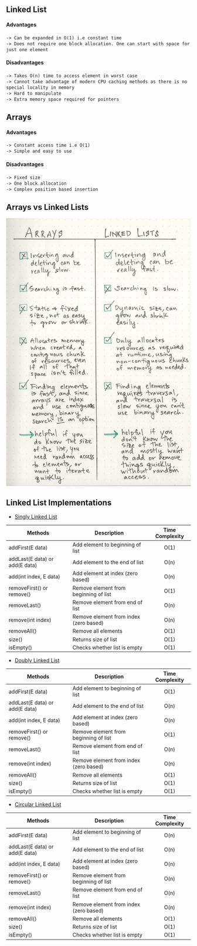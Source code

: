 ## Linked List

#### Advantages
```
-> Can be expanded in O(1) i.e constant time 
-> Does not require one block allocation. One can start with space for just one element
```

#### Disadvantages
```
-> Takes O(n) time to access element in worst case
-> Cannot take advantage of modern CPU caching methods as there is no special locality in memory
-> Hard to manipulate
-> Extra memory space required for pointers
```


## Arrays

#### Advantages
```
-> Constant access time i.e O(1)
-> Simple and easy to use
```

#### Disadvantages
```
-> Fixed size
-> One block allocation
-> Complex position based insertion
```

## Arrays vs Linked Lists
<img src="./linked-lists-vs-arrays.jpeg">

## Linked List Implementations

* [Singly Linked List](LinkedList.java)

Methods | Description | Time Complexity
--- | --- |:---:|
addFirst(E data)                | Add element to beginning of list  | O(1)     
addLast(E data) or add(E data)  | Add element to the end of list    | O(n)
add(int index, E data)          | Add element at index (zero based) | O(n)     
removeFirst() or remove()       | Remove element from beginning of list | O(1)
removeLast()                    | Remove element from end of list   | O(n)
remove(int index)               | Remove element from index (zero based) | O(n)
removeAll()                     | Remove all elements               | O(1)
size()                          | Returns size of list              | O(1)
isEmpty()                       | Checks whether list is empty      | O(1)


* [Doubly Linked List](DoublyLinkedList.java)

Methods | Description | Time Complexity
--- | --- | :---:
addFirst(E data)                | Add element to beginning of list  | O(1)     
addLast(E data) or add(E data)  | Add element to the end of list    | O(n)
add(int index, E data)          | Add element at index (zero based) | O(n)     
removeFirst() or remove()       | Remove element from beginning of list | O(1)
removeLast()                    | Remove element from end of list   | O(n)
remove(int index)               | Remove element from index (zero based) | O(n)
removeAll()                     | Remove all elements               | O(1)
size()                          | Returns size of list              | O(1)
isEmpty()                       | Checks whether list is empty      | O(1)


* [Circular Linked List](CircularLinkedList.java)

Methods | Description | Time Complexity
--- | --- | :---:
addFirst(E data)                | Add element to beginning of list  | O(n)     
addLast(E data) or add(E data)  | Add element to the end of list    | O(n)
add(int index, E data)          | Add element at index (zero based) | O(n)     
removeFirst() or remove()       | Remove element from beginning of list | O(n)
removeLast()                    | Remove element from end of list   | O(n)
remove(int index)               | Remove element from index (zero based) | O(n)
removeAll()                     | Remove all elements               | O(1)
size()                          | Returns size of list              | O(1)
isEmpty()                       | Checks whether list is empty      | O(1)
